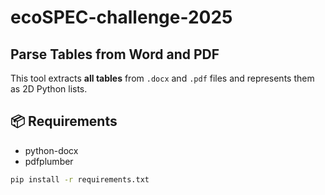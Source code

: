 # ecoSPEC-challenge-2025

## Parse Tables from Word and PDF

This tool extracts **all tables** from `.docx` and `.pdf` files and represents them as 2D Python lists.

## 📦 Requirements

- python-docx
- pdfplumber

```bash
pip install -r requirements.txt
